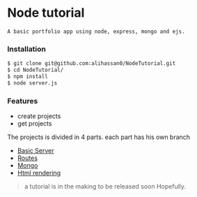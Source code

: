 # Node tutorial 
    A basic portfolio app using node, express, mongo and ejs.

### Installation
```bash
$ git clone git@github.com:alihassan0/NodeTutorial.git
$ cd NodeTutorial/
$ npm install 
$ node server.js
```

### Features 
- create projects
- get projects

The projects is divided in 4 parts. each part has his own branch
- [Basic Server](https://github.com/alihassan0/NodeTutorial/tree/part1)
- [Routes](https://github.com/alihassan0/NodeTutorial/tree/part2)
- [Mongo](https://github.com/alihassan0/NodeTutorial/tree/part3)
- [Html rendering](https://github.com/alihassan0/NodeTutorial/tree/part4)

> a tutorial is in the making to be released soon Hopefully.  
